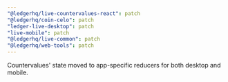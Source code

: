 ```yaml
---
"@ledgerhq/live-countervalues-react": patch
"@ledgerhq/coin-celo": patch
"ledger-live-desktop": patch
"live-mobile": patch
"@ledgerhq/live-common": patch
"@ledgerhq/web-tools": patch
---
```


Countervalues' state moved to app-specific reducers for both desktop and mobile.
